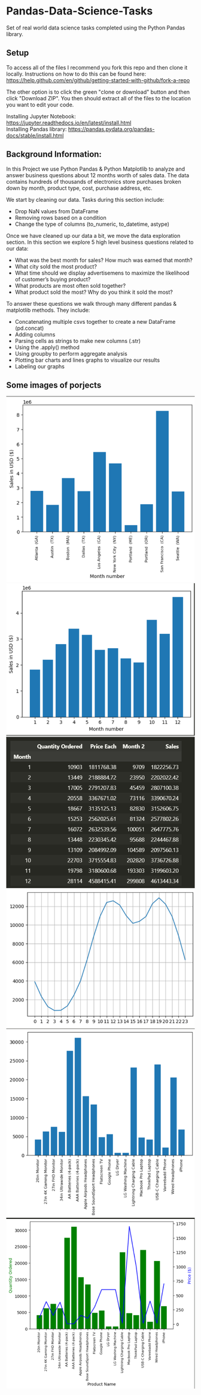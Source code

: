 # Pandas-Data-Science-Tasks
Set of real world data science tasks completed using the Python Pandas library.

## Setup

To access all of the files I recommend you fork this repo and then clone it locally. Instructions on how to do this can be found here: https://help.github.com/en/github/getting-started-with-github/fork-a-repo

The other option is to click the green "clone or download" button and then click "Download ZIP". You then should extract all of the files to the location you want to edit your code.

Installing Jupyter Notebook: https://jupyter.readthedocs.io/en/latest/install.html <br/>
Installing Pandas library: https://pandas.pydata.org/pandas-docs/stable/install.html 

## Background Information:

In this Project we use Python Pandas & Python Matplotlib to analyze and answer business questions about 12 months worth of sales data. The data contains hundreds of thousands of electronics store purchases broken down by month, product type, cost, purchase address, etc. 

We start by cleaning our data. Tasks during this section include:
- Drop NaN values from DataFrame
- Removing rows based on a condition
- Change the type of columns (to_numeric, to_datetime, astype)

Once we have cleaned up our data a bit, we move the data exploration section. In this section we explore 5 high level business questions related to our data:
- What was the best month for sales? How much was earned that month?
- What city sold the most product?
- What time should we display advertisemens to maximize the likelihood of customer’s buying product?
- What products are most often sold together?
- What product sold the most? Why do you think it sold the most?

To answer these questions we walk through many different pandas & matplotlib methods. They include:
- Concatenating multiple csvs together to create a new DataFrame (pd.concat)
- Adding columns
- Parsing cells as strings to make new columns (.str)
- Using the .apply() method
- Using groupby to perform aggregate analysis
- Plotting bar charts and lines graphs to visualize our results
- Labeling our graphs

## Some images of porjects
![img 1](https://github.com/CODEPANDA-1122/Sales_Analysis_Data_Analytics/blob/main/img%201.png)
![img 2](https://github.com/CODEPANDA-1122/Sales_Analysis_Data_Analytics/blob/main/img%202.png)
![img 3](https://github.com/CODEPANDA-1122/Sales_Analysis_Data_Analytics/blob/main/img%203.png)
![img 4](https://github.com/CODEPANDA-1122/Sales_Analysis_Data_Analytics/blob/main/img%204.png)
![img 5](https://github.com/CODEPANDA-1122/Sales_Analysis_Data_Analytics/blob/main/img%205.png)
![img 6](https://github.com/CODEPANDA-1122/Sales_Analysis_Data_Analytics/blob/main/img%206.png)
